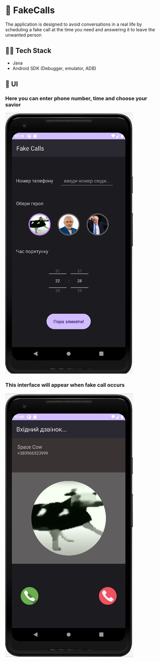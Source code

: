 # 📵 FakeCalls
The application is designed to avoid conversations in a real life by scheduling a fake call at the time
you need and answering it to leave the unwanted person

## 👨‍💻 Tech Stack
* Java
* Android SDK (Debugger, emulator, ADB)

## 📱 UI
### Here you can enter phone number, time and choose your savior
![](make_call2.png)

### This interface will appear when fake call occurs
![](receiving_call.png)
